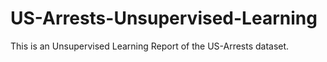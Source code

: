 # US-Arrests-Unsupervised-Learning
This is an Unsupervised Learning Report of the US-Arrests dataset.

